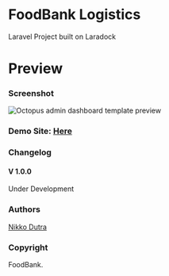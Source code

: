 # FoodBank Logistics
Laravel Project built on Laradock

# Preview

### Screenshot

![Octopus admin dashboard template preview](http://ec2-3-134-105-187.us-east-2.compute.amazonaws.com/images/demo.png)


### Demo Site: [Here](http://ec2-3-134-105-187.us-east-2.compute.amazonaws.com/)

### Changelog
#### V 1.0.0
Under Development
### Authors
[Nikko Dutra](http://www.NikkoDutra.com)

### Copyright
FoodBank.
